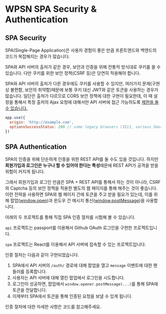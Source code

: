 # WPSN SPA Security & Authentication

## SPA Security

SPA(Single-Page Application)은 사용자 경험이 좋은 만큼 프론트엔드와 백엔드의 코드가 복잡해지는 경우가 많습니다.

SPA와 API 서버의 출처가 같은 경우, 보안과 인증을 위해 전통적 방식대로 쿠키를 쓸 수 있습니다. 다만 쿠키를 위한 보안 정책(CSRF 등)은 당연히 적용해야 합니다.

SPA와 API 서버의 출처가 다른 경우에도 쿠키를 사용할 수 있지만, 여러가지 문제(구현 상 불편함, 보안의 취약함)때문에 보통 쿠키 대신 JWT와 같은 토큰을 사용하는 경우가 많습니다.
일단은 출처가 다르므로 CORS 보안 정책에 대한 구현이 필요한데,
이 때 설정을 통해서 특정 출처의 Ajax 요청에 대해서만 API 서버에 접근 가능하도록 [제한을 둘 수 있습니다.](https://www.npmjs.com/package/cors#configuring-cors)

```js
app.use({
  origin: 'http://example.com',
  optionsSuccessStatus: 200 // some legacy browsers (IE11, various SmartTVs) choke on 204 
})
```

## SPA Authentication

SPA의 인증을 위해 단순하게 인증을 위한 REST API를 둘 수도 있을 것입니다. 하지만 **회원가입과 로그인은 누구나 할 수 있어야 한다는 특성**때문에 REST API가 공격을 받을 위험이 커지게 됩니다.

그래서 회원가입과 로그인 만큼은 SPA + REST API를 통해서 하는 것이 아니라, CSRF와 Captcha 등의 보안 정책을 적용한 별도의 웹 페이지를 통해 해주는 것이 좋습니다.
이런 전략을 사용하면 SPA와 웹 페이지 간에 토큰을 주고 받을 필요가 있는데,
이를 위해 팝업([window.open](https://developer.mozilla.org/en-US/docs/Web/API/Window/open))과 윈도우 간 메시지 통신([window.postMessage](https://developer.mozilla.org/en-US/docs/Web/API/Window/postMessage))을 사용합니다.

아래의 두 프로젝트를 통해 직접 SPA 인증 절차를 시험해 볼 수 있습니다.

`api` 프로젝트는 passport를 이용해서 Github OAuth 로그인을 구현한 프로젝트입니다.

`spa` 프로젝트는 React를 이용해서 API 서버에 접속할 수 있는 프로젝트입니다.

인증 절차는 다음과 같이 구현되었습니다.

1. SPA에서 API 서버의 `/auth/` 경로에 대해 팝업을 열고 `message` 이벤트에 대한 핸들러를 등록합니다.
1. 사용자는 API 서버에 대해 열린 팝업에서 로그인을 시도합니다.
1. 로그인이 성공하면, 팝업에서 `window.opener.postMessage(...)`를 통해 SPA에 토큰을 전달합니다.
1. 이제부터 SPA에서 토큰을 통해 인증된 요청을 보낼 수 있게 됩니다.

인증 절차에 대한 자세한 사항은 코드를 참고해주세요.